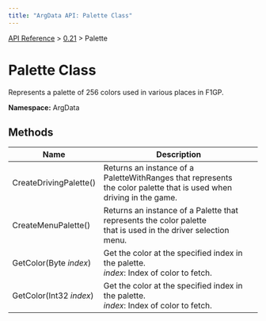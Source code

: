 ```yaml
---
title: "ArgData API: Palette Class"
---
```


[API Reference](/argdata/api/) &gt; [0.21](/argdata/api/0.21/) &gt; Palette

# Palette Class

Represents a palette of 256 colors used in various places in F1GP.

**Namespace:** ArgData

## Methods

<table class="table table-bordered table-striped ">
<thead>
  <tr>
    <th>Name</th>
    <th>Description</th>
  </tr>
</thead>
<tbody>
  <tr>
    <td>CreateDrivingPalette()</td>
    <td>Returns an instance of a PaletteWithRanges that represents<br />the color palette that is used when driving in the game.</td>
  </tr>
  <tr>
    <td>CreateMenuPalette()</td>
    <td>Returns an instance of a Palette that represents the color palette<br />that is used in the driver selection menu.</td>
  </tr>
  <tr>
    <td>GetColor(Byte <em>index</em>)</td>
    <td>Get the color at the specified index in the palette.<br /><em>index</em>: Index of color to fetch.<br /></td>
  </tr>
  <tr>
    <td>GetColor(Int32 <em>index</em>)</td>
    <td>Get the color at the specified index in the palette.<br /><em>index</em>: Index of color to fetch.<br /></td>
  </tr>
</tbody>
</table>


